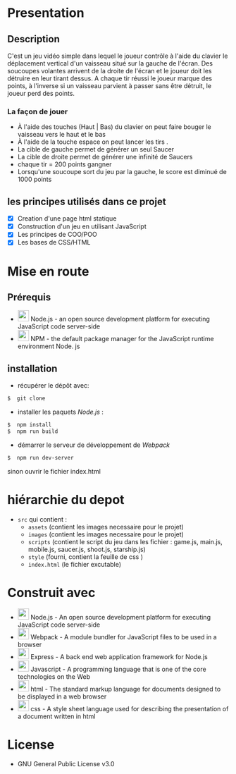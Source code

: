 # Presentation

## Description
C'est un jeu vidéo simple dans lequel le joueur contrôle à l'aide du clavier le déplacement vertical d'un vaisseau situé sur la gauche de l'écran. Des soucoupes volantes arrivent de la droite de l'écran et le joueur doit les détruire en leur tirant dessus. A chaque tir réussi le joueur marque des points, à l'inverse si un vaisseau parvient à passer sans être détruit, le joueur perd des points.

###  La façon de jouer
* À l'aide des touches  (Haut | Bas) du clavier on peut faire bouger le vaisseau vers le haut et le bas 
* À l'aide de la touche  espace on peut lancer les tirs .
* La cible de gauche permet de générer un seul Saucer
* La cible de droite permet de générer une infinité de Saucers
* chaque tir = 200 points gangner
* Lorsqu'une soucoupe sort du jeu par la gauche, le score est diminué de 1000 points

## les principes utilisés dans ce projet
* [x] Creation d'une page html statique
* [x] Construction d'un jeu en utilisant JavaScript
* [x] Les principes de COO/POO
* [x] Les bases de CSS/HTML 

# Mise en route
## Prérequis
* <img src="https://icon-library.com/images/nodejs-icon/nodejs-icon-7.jpg" width="25">  Node.js - an open source development platform for executing JavaScript code server-side
* <img src="https://seeklogo.com/images/N/npm-logo-01B8642EDD-seeklogo.com.png" width="25">  NPM - the default package manager for the JavaScript runtime environment Node. js

## installation
* récupérer le dépôt avec:
 ```bash
 $  git clone 
 ```
 * installer les paquets *Node.js* :
  ```bash
  $  npm install
  $  npm run build
  ```
  * démarrer le serveur de développement de *Webpack*
  ```bash
  $  npm run dev-server
  ```
sinon ouvrir le fichier index.html
  
  
# hiérarchie du depot
* `src` qui contient :
  * `assets` (contient les images necessaire pour le projet)	
  * `images` (contient les images necessaire pour le projet)
  * `scripts` (contient le script du jeu dans les fichier : game.js, main.js, mobile.js, saucer.js, shoot.js, starship.js) 
  * `style` (fourni, contient la feuille de css )
  * `index.html` (le fichier excutable)

# Construit avec
* <img src="https://icon-library.com/images/nodejs-icon/nodejs-icon-7.jpg" width="25">  Node.js - An open source development platform for executing JavaScript code server-side
* <img src="https://webpack.js.org/icon-pwa-512x512.d3dae4189855b3a72ff9.png" width="25">  Webpack - A module bundler for JavaScript files to be used in a browser
* <img src="https://ih1.redbubble.net/image.438908244.6144/st,small,507x507-pad,600x600,f8f8f8.u2.jpg" width="25">  Express - A back end web application framework for Node.js
* <img src="https://icons-for-free.com/iconfiles/png/512/super+tiny+icons+javascript-1324450741921820748.png" width="25">  Javascript  - A programming language that is one of the core technologies on the Web
* <img src="https://freeiconshop.com/wp-content/uploads/edd/html-flat.png" width="25">  html  - The standard markup language for documents designed to be displayed in a web browser
* <img src="https://cdn-icons-png.flaticon.com/512/29/29088.png" width="25">  css - A style sheet language used for describing the presentation of a document written in html

# License
* GNU General Public License v3.0
